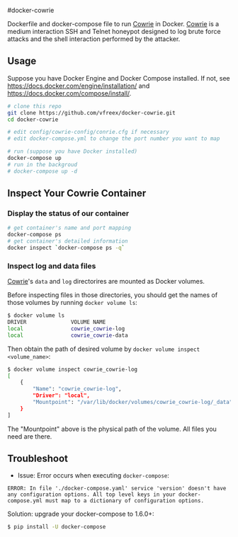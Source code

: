 #docker-cowrie

Dockerfile and docker-compose file to run [Cowrie][] in Docker.
[Cowrie][] is a medium interaction SSH and Telnet honeypot designed
to log brute force attacks and the shell interaction performed by the attacker.

## Usage

Suppose you have Docker Engine and Docker Compose installed.
If not, see <https://docs.docker.com/engine/installation/>
and <https://docs.docker.com/compose/install/>.

``` bash
# clone this repo
git clone https://github.com/vfreex/docker-cowrie.git
cd docker-cowrie

# edit config/cowrie-config/conrie.cfg if necessary
# edit docker-compose.yml to change the port number you want to map

# run (suppose you have Docker installed)
docker-compose up
# run in the backgroud
# docker-compose up -d
```

## Inspect Your Cowrie Container

### Display the status of our container

``` bash
# get container's name and port mapping
docker-compose ps
# get container's detailed information
docker inspect `docker-compose ps -q`
```

### Inspect log and data files

[Cowrie]'s `data` and `log` directorires are mounted as Docker volumes.

Before inspecting files in those directories,
you should get the names of those volumes by running `docker volume ls`:

``` bash
$ docker volume ls
DRIVER              VOLUME NAME
local               cowrie_cowrie-log
local               cowrie_cowrie-data
```

Then obtain the path of desired volume by `docker volume inspect <volume_name>`:

``` bash
$ docker volume inspect cowrie_cowrie-log
[
    {
        "Name": "cowrie_cowrie-log",
        "Driver": "local",
        "Mountpoint": "/var/lib/docker/volumes/cowrie_cowrie-log/_data"
    }
]
```

The "Mountpoint" above is the physical path of the volume.
All files you need are there.

## Troubleshoot

- Issue: Error occurs when executing `docker-compose`:

```
ERROR: In file './docker-compose.yaml' service 'version' doesn't have any configuration options. All top level keys in your docker-compose.yml must map to a dictionary of configuration options.
```
Solution: upgrade your docker-compose to 1.6.0+:

``` sh
$ pip install -U docker-compose
```

[Cowrie]: https://github.com/micheloosterhof/cowrie
